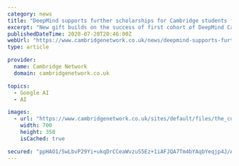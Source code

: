 ```yaml
---
category: news
title: "DeepMind supports further scholarships for Cambridge students from backgrounds under-represented in Computer Science"
excerpt: "New gift builds on the success of first cohort of DeepMind Cambridge scholars. The gift from DeepMind will fund up to three one-year Master’s courses and two three-year PhD scholarships in the fields of Computer Science and Machine Learning,"
publishedDateTime: 2020-07-20T20:46:00Z
webUrl: "https://www.cambridgenetwork.co.uk/news/deepmind-supports-further-scholarships-cambridge-students-backgrounds-under-represented"
type: article

provider:
  name: Cambridge Network
  domain: cambridgenetwork.co.uk

topics:
  - Google AI
  - AI

images:
  - url: "https://www.cambridgenetwork.co.uk/sites/default/files/the_computer_laboratory.jpg"
    width: 700
    height: 350
    isCached: true

secured: "ppHAO1/SwLbvP29Yi+ukqDrCCeaWvzuS5Ez+1iAFJQA7Tm4bYAqbYeqjp4J/AWekVmAq5/wMJKO1puKpagn2J2ZACmo1Cnwr/XkvTHK1Pbyo2a7V9lrIioUYBhy0ZUlniWaoMZjRcHk7cqUmvjJrtEZP+LGwVf5dJb7TGnZX+21ScXlYImC5zti7KXawXqfVQwobKO8DpNLFc8FfkUAR43BQU0XccgjNY+oM0EH6+kKQVkUAtqZPPZCLU63a0pGlbrD4MaqudjuxoH/J4XknzYlu+zn7GZuvZ7zPvr07uVHgqmrwbVTQXvfD/2MmfNM6lx1Cf/qVrdItBmSeazs3oA==;wWdQyRJ2GQGneIA6Ds/mzQ=="
---
```


